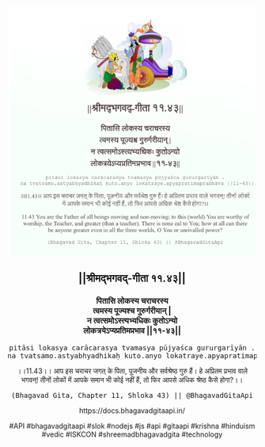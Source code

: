<img src="../../asset/BG_11_43.png"/>
<center><h2>||श्रीमद्‍भगवद्‍-गीता ११.४३||</h2>
<h3>पितासि लोकस्य चराचरस्य<br/>त्वमस्य पूज्यश्च गुरुर्गरीयान् |<br/>न त्वत्समोऽस्त्यभ्यधिकः कुतोऽन्यो<br/>लोकत्रयेऽप्यप्रतिमप्रभाव ||११-४३||</h3>
<pre>pitāsi lokasya carācarasya tvamasya pūjyaśca gururgarīyān .<br/>na tvatsamo.astyabhyadhikaḥ kuto.anyo lokatraye.apyapratimaprabhāva ||11-43||</pre>
<p>।।11.43।। आप इस चराचर जगत् के पिता, पूजनीय और सर्वश्रेष्ठ गुरु हैं। हे अप्रितम प्रभाव वाले भगवन्! तीनों लोकों में आपके समान भी कोई नहीं हैं, तो फिर आपसे अधिक श्रेष्ठ कैसे होगा?।।</p>
<pre>(Bhagavad Gita, Chapter 11, Shloka 43) || @BhagavadGitaApi</pre><p>https://docs.bhagavadgitaapi.in/</p><p>#API #bhagavadgitaapi #slok #nodejs #js #api #gitaapi #krishna #hinduism #vedic #ISKCON #shreemadbhagavadgita #technology</p></center>